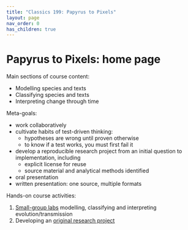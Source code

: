 ```yaml
---
title: "Classics 199: Papyrus to Pixels"
layout: page
nav_order: 0
has_children: true
---
```



# Papyrus to Pixels: home page

Main sections of course content:

- Modelling species and texts
- Classifying species and texts
- Interpreting change through time

Meta-goals:

- work collaboratively
- cultivate habits of test-driven thinking:
    - hypotheses are wrong until proven otherwise
    - to know if a test works, you must first fail it
- develop a reproducible research project from an initial question to implementation, including
    - explicit license for reuse
    - source material and analytical methods identified
- oral presentation 
- written presentation: one source, multiple formats


Hands-on course activities:

1. [Small-group labs](./labs/) modelling, classifying and interpreting evolution/transmission
2. Developing an [original research project](./project/)

